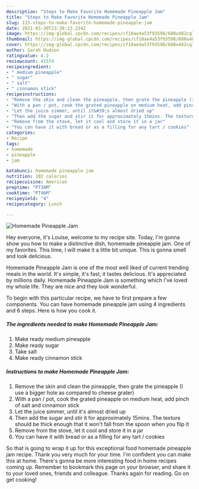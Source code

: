 ```yaml
---
description: "Steps to Make Favorite Homemade Pineapple Jam"
title: "Steps to Make Favorite Homemade Pineapple Jam"
slug: 115-steps-to-make-favorite-homemade-pineapple-jam
date: 2021-03-30T23:38:13.234Z
image: https://img-global.cpcdn.com/recipes/cf10ae4a53f93598/680x482cq70/homemade-pineapple-jam-recipe-main-photo.jpg
thumbnail: https://img-global.cpcdn.com/recipes/cf10ae4a53f93598/680x482cq70/homemade-pineapple-jam-recipe-main-photo.jpg
cover: https://img-global.cpcdn.com/recipes/cf10ae4a53f93598/680x482cq70/homemade-pineapple-jam-recipe-main-photo.jpg
author: Sarah Hudson
ratingvalue: 4.2
reviewcount: 41574
recipeingredient:
- " medium pineapple"
- " sugar"
- " salt"
- " cinnamon stick"
recipeinstructions:
- "Remove the skin and clean the pineapple, then grate the pineapple (I use a bigger hole as compared to cheese grater)"
- "With a pan / pot, cook the grated pineapple on medium heat, add pinch of salt and cinnamon stick"
- "Let the juice simmer, until it&#39;s almost dried up"
- "Then add the sugar and stir it for approximately 15mins. The texture should be thick enough that it won&#39;t fall from the spoon when you flip it"
- "Remove from the stove, let it cool and store it in a jar"
- "You can have it with bread or as a filling for any tart / cookies"
categories:
- Recipe
tags:
- homemade
- pineapple
- jam

katakunci: homemade pineapple jam 
nutrition: 102 calories
recipecuisine: American
preptime: "PT30M"
cooktime: "PT46M"
recipeyield: "4"
recipecategory: Lunch

---
```



![Homemade Pineapple Jam](https://img-global.cpcdn.com/recipes/cf10ae4a53f93598/680x482cq70/homemade-pineapple-jam-recipe-main-photo.jpg)

Hey everyone, it's Louise, welcome to my recipe site. Today, I'm gonna show you how to make a distinctive dish, homemade pineapple jam. One of my favorites. This time, I will make it a little bit unique. This is gonna smell and look delicious.

Homemade Pineapple Jam is one of the most well liked of current trending meals in the world. It's simple, it's fast, it tastes delicious. It's appreciated by millions daily. Homemade Pineapple Jam is something which I've loved my whole life. They are nice and they look wonderful.




To begin with this particular recipe, we have to first prepare a few components. You can have homemade pineapple jam using 4 ingredients and 6 steps. Here is how you cook it.

<!--inarticleads1-->

##### The ingredients needed to make Homemade Pineapple Jam:

1. Make ready  medium pineapple
1. Make ready  sugar
1. Take  salt
1. Make ready  cinnamon stick




<!--inarticleads2-->

##### Instructions to make Homemade Pineapple Jam:

1. Remove the skin and clean the pineapple, then grate the pineapple (I use a bigger hole as compared to cheese grater)
1. With a pan / pot, cook the grated pineapple on medium heat, add pinch of salt and cinnamon stick
1. Let the juice simmer, until it&#39;s almost dried up
1. Then add the sugar and stir it for approximately 15mins. The texture should be thick enough that it won&#39;t fall from the spoon when you flip it
1. Remove from the stove, let it cool and store it in a jar
1. You can have it with bread or as a filling for any tart / cookies




So that is going to wrap it up for this exceptional food homemade pineapple jam recipe. Thank you very much for your time. I'm confident you can make this at home. There's gonna be more interesting food in home recipes coming up. Remember to bookmark this page on your browser, and share it to your loved ones, friends and colleague. Thanks again for reading. Go on get cooking!
